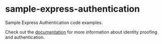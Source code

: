 # sample-express-authentication
Sample Express Authentication code examples.

Check out the [documentation](https://developer.signicat.com/express/docs/identification) for more information about identity proofing and authentication.
